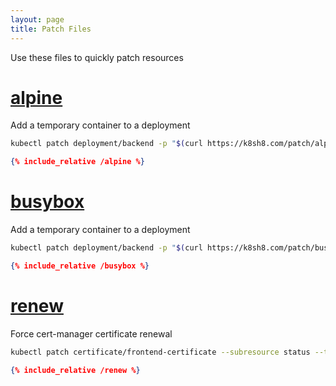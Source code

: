 ```yaml
---
layout: page
title: Patch Files
---
```


Use these files to quickly patch resources

# [alpine](/patch/alpine)

Add a temporary container to a deployment

```sh
kubectl patch deployment/backend -p "$(curl https://k8sh8.com/patch/alpine)"
```

```json
{% include_relative /alpine %}
```

# [busybox](/patch/busybox)

Add a temporary container to a deployment

```sh
kubectl patch deployment/backend -p "$(curl https://k8sh8.com/patch/busybox)"
```

```json
{% include_relative /busybox %}
```

# [renew](/patch/renew)

Force cert-manager certificate renewal

```sh
kubectl patch certificate/frontend-certificate --subresource status --type=merge -p "$(curl https://k8sh8.com/patch/renew)"
```

```json
{% include_relative /renew %}
```
